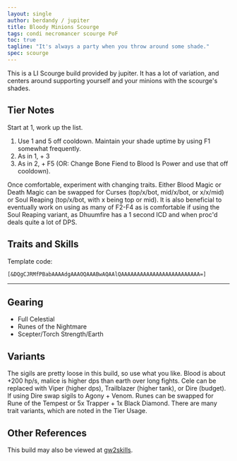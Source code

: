 ```yaml
---
layout: single
author: berdandy / jupiter
title: Bloody Minions Scourge
tags: condi necromancer scourge PoF
toc: true
tagline: "It's always a party when you throw around some shade."
spec: scourge
---
```


This is a LI Scourge build provided by jupiter. It has a lot of variation, and centers around supporting yourself and your minions with the scourge's shades.

## Tier Notes

Start at 1, work up the list.

1. Use 1 and 5 off cooldown. Maintain your shade uptime by using F1 somewhat frequently.
2. As in 1, + 3
3. As in 2, + F5 (OR: Change Bone Fiend to Blood Is Power and use that off cooldown).

Once comfortable, experiment with changing traits. Either Blood Magic or Death Magic can be swapped for Curses (top/x/bot, mid/x/bot, or x/x/mid) or Soul Reaping (top/x/bot, with x being top or mid). It is also beneficial to eventually work on using as many of F2-F4 as is comfortable if using the Soul Reaping variant, as Dhuumfire has a 1 second ICD and when proc'd deals quite a lot of DPS.

## Traits and Skills

Template code:

`[&DQgCJRMfPBabAAAAdgAAAOQAAABwAQAAlQAAAAAAAAAAAAAAAAAAAAAAAAA=]`

---

<div
  data-armory-embed='skills'
  data-armory-ids='10547,10533,10541,10589,10646'
>
</div>
<div
  data-armory-embed='specializations'
  data-armory-ids='2,19,60'
  data-armory-2-traits='820,858,1940'
  data-armory-19-traits='1876,1844,782'
  data-armory-60-traits='2074,2059,2112'
>
</div>
<script async src='https://unpkg.com/armory-embeds@^0.x.x/armory-embeds.js'></script>

## Gearing

- Full Celestial
- Runes of the Nightmare
- Scepter/Torch Strength/Earth

## Variants

The sigils are pretty loose in this build, so use what you like. Blood is about +200 hp/s, malice is higher dps than earth over long fights. Cele can be replaced with Viper (higher dps), Trailblazer (higher tank), or Dire (budget). If using Dire swap sigils to Agony + Venom. Runes can be swapped for Rune of the Tempest or 5x Trapper + 1x Black Diamond. There are many trait variants, which are noted in the Tier Usage.

## Other References

This build may also be viewed at [gw2skills](http://en.gw2skills.net/editor/?PSgAs+lFwoYTsK2IeKTfPLA-zxIY1ohvMiLBCsAEeA-e).

